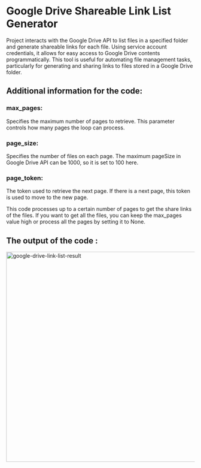 # Google Drive Shareable Link List Generator
Project interacts with the Google Drive API to list files in a specified folder and generate shareable links for each file. Using service account credentials, it allows for easy access to Google Drive contents programmatically. This tool is useful for automating file management tasks, particularly for generating and sharing links to files stored in a Google Drive folder.

## Additional information for the code:
### max_pages: 
Specifies the maximum number of pages to retrieve. This parameter controls how many pages the loop can process.

### page_size: 
Specifies the number of files on each page. The maximum pageSize in Google Drive API can be 1000, so it is set to 100 here.

### page_token: 
The token used to retrieve the next page. If there is a next page, this token is used to move to the new page.

This code processes up to a certain number of pages to get the share links of the files. If you want to get all the files, you can keep the max_pages value high or process all the pages by setting it to None.
 

## The output of the code : 

<img width="561" alt="google-drive-link-list-result" src="https://github.com/user-attachments/assets/79021387-b65a-40d3-8a76-73450b1f7e1a">
